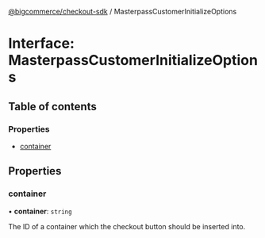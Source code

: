 [@bigcommerce/checkout-sdk](../README.md) / MasterpassCustomerInitializeOptions

# Interface: MasterpassCustomerInitializeOptions

## Table of contents

### Properties

- [container](MasterpassCustomerInitializeOptions.md#container)

## Properties

### container

• **container**: `string`

The ID of a container which the checkout button should be inserted into.
